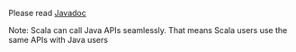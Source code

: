 Please read [Javadoc](/api/javadoc/viz/)

Note: Scala can call Java APIs seamlessly. That means Scala users use the same APIs with Java users